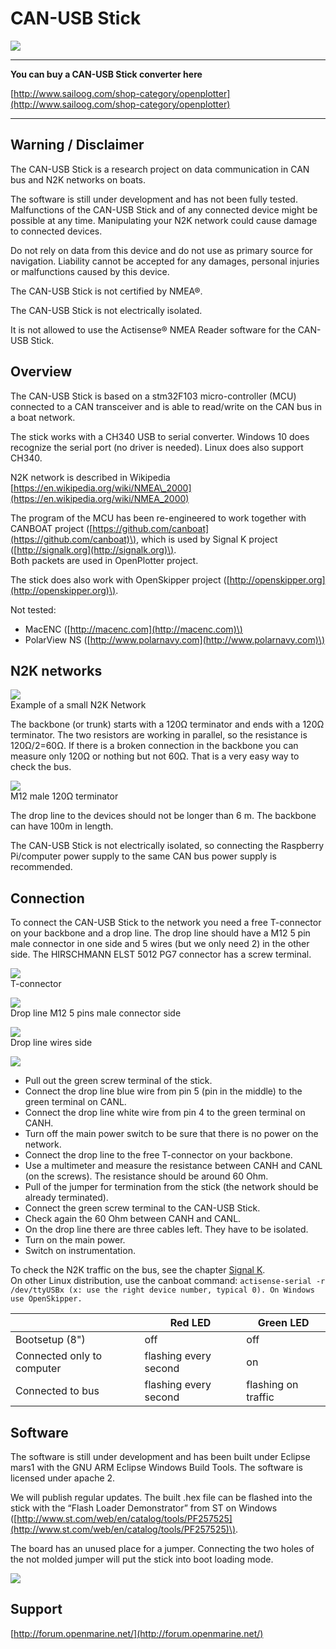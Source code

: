 # CAN-USB Stick

![](n2k_b.jpg)

---

**You can buy a CAN-USB Stick converter here**

[http://www.sailoog.com/shop-category/openplotter](http://www.sailoog.com/shop-category/openplotter)

---

## Warning / Disclaimer

The CAN-USB Stick is a research project on data communication in CAN bus and N2K networks on boats.

The software is still under development and has not been fully tested. Malfunctions of the CAN-USB Stick and of any connected device might be possible at any time. Manipulating your N2K network could cause damage to connected devices.

Do not rely on data from this device and do not use as primary source for navigation. Liability cannot be accepted for any damages, personal injuries or malfunctions caused by this device.

The CAN-USB Stick is not certified by NMEA®.

The CAN-USB Stick is not electrically isolated.

It is not allowed to use the Actisense® NMEA Reader software for the CAN-USB Stick.

## Overview

The CAN-USB Stick is based on a stm32F103 micro-controller \(MCU\) connected to a CAN transceiver and is able to read/write on the CAN bus in a boat network.

The stick works with a CH340 USB to serial converter. Windows 10 does recognize the serial port \(no driver is needed\). Linux does also support CH340.

N2K network is described in Wikipedia [https://en.wikipedia.org/wiki/NMEA\_2000](https://en.wikipedia.org/wiki/NMEA_2000)

The program of the MCU has been re-engineered to work together with CANBOAT project \([https://github.com/canboat](https://github.com/canboat)\), which is used by Signal K project \([http://signalk.org](http://signalk.org)\).  
Both packets are used in OpenPlotter project.

The stick does also work with OpenSkipper project \([http://openskipper.org](http://openskipper.org)\).

Not tested:

* MacENC \([http://macenc.com](http://macenc.com)\)
* PolarView NS \([http://www.polarnavy.com](http://www.polarnavy.com)\)

## N2K networks

![](n2k_a.jpg)  
Example of a small N2K Network

The backbone \(or trunk\) starts with a 120Ω terminator   and ends with a 120Ω terminator. The two resistors are working in parallel, so the resistance is 120Ω/2=60Ω. If there is a broken connection in the backbone you can measure only 120Ω or nothing but not 60Ω. That is a very easy way to check the bus.

![](resistor_conn.jpg)  
M12 male 120Ω terminator

The drop line to the devices should not be longer than 6 m. The backbone can have 100m in length.

The CAN-USB Stick is not electrically isolated, so connecting the Raspberry Pi/computer power supply to the same CAN bus power supply is recommended.

## Connection

To connect the CAN-USB Stick to the network you need a free T-connector on your backbone and a drop line. The drop line should have a M12 5 pin male connector in one side and 5 wires \(but we only need 2\) in the other side. The HIRSCHMANN ELST 5012 PG7 connector has a screw terminal.

![](t-conn.jpg)  
T-connector

![](m12_conn.jpg)  
Drop line M12 5 pins male connector side

![](micro_cable.jpg)  
Drop line wires side

![](can_usb_connect.jpg)

* Pull out the green screw terminal of the stick.
* Connect the drop line blue wire from pin 5 \(pin in the middle\) to the green terminal on CANL.
* Connect the drop line white wire from pin 4 to the green terminal on CANH.
* Turn off the main power switch to be sure that there is no power on the network.
* Connect the drop line to the free T-connector on your backbone.
* Use a multimeter and measure the resistance between CANH and CANL \(on the screws\). The resistance should be around 60 Ohm.
* Pull of the jumper for termination from the stick \(the network should be already terminated\).
* Connect the green screw terminal to the CAN-USB Stick.
* Check again the 60 Ohm between CANH and CANL.
* On the drop line there are three cables left. They have to be isolated.
* Turn on the main power.
* Switch on instrumentation.

To check the N2K traffic on the bus, see the chapter [Signal K](signalk.md).  
On other Linux distribution, use the canboat command: `actisense-serial -r /dev/ttyUSBx (x: use the right device number, typical 0). On Windows use OpenSkipper.`

|  | Red LED | Green LED |
| --- | --- | --- |
| Bootsetup \(8"\) | off | off |
| Connected only to computer | flashing every second | on |
| Connected to bus | flashing every second | flashing on traffic |

## Software

The software is still under development and has been built under Eclipse mars1 with the GNU ARM Eclipse Windows Build Tools. The software is licensed under apache 2.

We will publish regular updates. The built .hex file can be flashed into the stick with the “Flash Loader Demonstrator” from ST on Windows \([http://www.st.com/web/en/catalog/tools/PF257525](http://www.st.com/web/en/catalog/tools/PF257525)\).

The board has an unused place for a jumper. Connecting the two holes of the not molded jumper will put the stick into boot loading mode.

![](can_usb_flashing.png)

## Support

[http://forum.openmarine.net/](http://forum.openmarine.net/)

